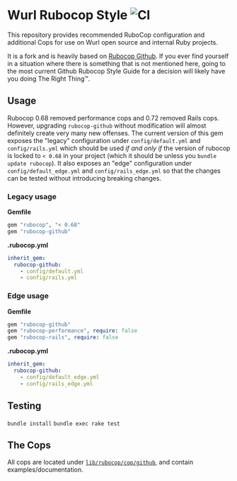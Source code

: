 # Wurl Rubocop Style ![CI](https://github.com/github/wurl-rubocop-style/workflows/CI/badge.svg?event=push)

This repository provides recommended RuboCop configuration and additional Cops for use on Wurl open source and internal Ruby projects.

It is a fork and is heavily based on [Rubocop Github](https://github.com/github/rubocop-github).
If you ever find yourself in a situation where there is something that is not mentioned here, going to the most current Github Rubocop Style Guide for a decision will likely have you doing The Right Thing&trade;.

## Usage

Rubocop 0.68 removed performance cops and 0.72 removed Rails cops. However, upgrading `rubocop-github` without modification will almost definitely create very many new offenses. The current version of this gem exposes the "legacy" configuration under `config/default.yml` and `config/rails.yml` which should be used *if and only if* the version of rubocop is locked to `< 0.68` in your project (which it should be unless you `bundle update rubocop`). It also exposes an "edge" configuration under `config/default_edge.yml` and `config/rails_edge.yml` so that the changes can be tested without introducing breaking changes.

### Legacy usage

**Gemfile**

``` ruby
gem "rubocop", "< 0.68"
gem "rubocop-github"
```

**.rubocop.yml**

``` yaml
inherit_gem:
  rubocop-github:
    - config/default.yml
    - config/rails.yml
```

### Edge usage

**Gemfile**

``` ruby
gem "rubocop-github"
gem "rubocop-performance", require: false
gem "rubocop-rails", require: false
```

**.rubocop.yml**

``` yaml
inherit_gem:
  rubocop-github:
    - config/default_edge.yml
    - config/rails_edge.yml
```

## Testing

`bundle install`
`bundle exec rake test`

## The Cops

All cops are located under [`lib/rubocop/cop/github`](lib/rubocop/cop/github), and contain examples/documentation.

